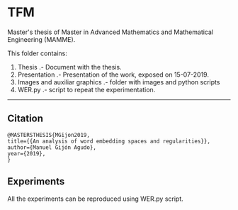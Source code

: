 # TFM
Master's thesis of  Master in Advanced Mathematics and Mathematical Engineering (MAMME).

This folder contains:

1. Thesis .- Document with the thesis.
2. Presentation .- Presentation of the work, exposed on 15-07-2019.
3. Images and auxiliar graphics .- folder with images and python scripts
4. WER.py .- script to repeat the experimentation.

---

## Citation
~~~
@MASTERSTHESIS{MGijon2019,
title={{An analysis of word embedding spaces and regularities}},
author={Manuel Gijón Agudo},
year={2019},
}
~~~

## Experiments

All the experiments can be reproduced using WER.py script.
